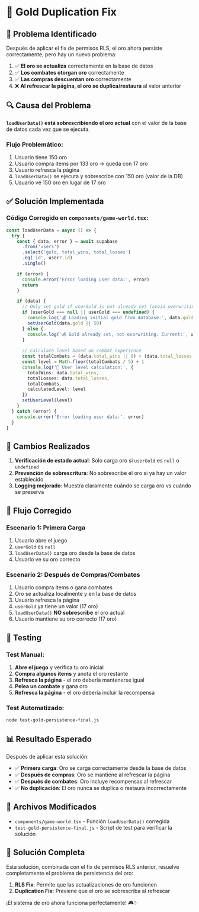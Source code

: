 # 🔧 Gold Duplication Fix

## 🚨 **Problema Identificado**

Después de aplicar el fix de permisos RLS, el oro ahora persiste correctamente, pero hay un nuevo problema:

1. ✅ **El oro se actualiza** correctamente en la base de datos
2. ✅ **Los combates otorgan oro** correctamente  
3. ✅ **Las compras descuentan oro** correctamente
4. ❌ **Al refrescar la página, el oro se duplica/restaura** al valor anterior

## 🔍 **Causa del Problema**

**`loadUserData()` está sobrescribiendo el oro actual** con el valor de la base de datos cada vez que se ejecuta.

### **Flujo Problemático:**
1. Usuario tiene 150 oro
2. Usuario compra items por 133 oro → queda con 17 oro
3. Usuario refresca la página
4. `loadUserData()` se ejecuta y sobrescribe con 150 oro (valor de la DB)
5. Usuario ve 150 oro en lugar de 17 oro

## ✅ **Solución Implementada**

### **Código Corregido en `components/game-world.tsx`:**

```typescript
const loadUserData = async () => {
  try {
    const { data, error } = await supabase
      .from('users')
      .select('gold, total_wins, total_losses')
      .eq('id', user?.id)
      .single()

    if (error) {
      console.error('Error loading user data:', error)
      return
    }

    if (data) {
      // Only set gold if userGold is not already set (avoid overwriting current gold)
      if (userGold === null || userGold === undefined) {
        console.log('💰 Loading initial gold from database:', data.gold || 50)
        setUserGold(data.gold || 50)
      } else {
        console.log('💰 Gold already set, not overwriting. Current:', userGold, 'DB:', data.gold)
      }
      
      // Calculate level based on combat experience
      const totalCombats = (data.total_wins || 0) + (data.total_losses || 0)
      const level = Math.floor(totalCombats / 5) + 1
      console.log('👤 User level calculation:', {
        totalWins: data.total_wins,
        totalLosses: data.total_losses,
        totalCombats,
        calculatedLevel: level
      })
      setUserLevel(level)
    }
  } catch (error) {
    console.error('Error loading user data:', error)
  }
}
```

## 🎯 **Cambios Realizados**

1. **Verificación de estado actual**: Solo carga oro si `userGold` es `null` o `undefined`
2. **Prevención de sobrescritura**: No sobrescribe el oro si ya hay un valor establecido
3. **Logging mejorado**: Muestra claramente cuándo se carga oro vs cuándo se preserva

## 🧪 **Flujo Corregido**

### **Escenario 1: Primera Carga**
1. Usuario abre el juego
2. `userGold` es `null`
3. `loadUserData()` carga oro desde la base de datos
4. Usuario ve su oro correcto

### **Escenario 2: Después de Compras/Combates**
1. Usuario compra items o gana combates
2. Oro se actualiza localmente y en la base de datos
3. Usuario refresca la página
4. `userGold` ya tiene un valor (17 oro)
5. `loadUserData()` **NO sobrescribe** el oro actual
6. Usuario mantiene su oro correcto (17 oro)

## 🚀 **Testing**

### **Test Manual:**
1. **Abre el juego** y verifica tu oro inicial
2. **Compra algunos items** y anota el oro restante
3. **Refresca la página** - el oro debería mantenerse igual
4. **Pelea un combate** y gana oro
5. **Refresca la página** - el oro debería incluir la recompensa

### **Test Automatizado:**
```bash
node test-gold-persistence-final.js
```

## 📊 **Resultado Esperado**

Después de aplicar esta solución:

- ✅ **Primera carga**: Oro se carga correctamente desde la base de datos
- ✅ **Después de compras**: Oro se mantiene al refrescar la página
- ✅ **Después de combates**: Oro incluye recompensas al refrescar
- ✅ **No duplicación**: El oro nunca se duplica o restaura incorrectamente

## 🔧 **Archivos Modificados**

- `components/game-world.tsx` - Función `loadUserData()` corregida
- `test-gold-persistence-final.js` - Script de test para verificar la solución

## 🎉 **Solución Completa**

Esta solución, combinada con el fix de permisos RLS anterior, resuelve completamente el problema de persistencia del oro:

1. **RLS Fix**: Permite que las actualizaciones de oro funcionen
2. **Duplication Fix**: Previene que el oro se sobrescriba al refrescar

¡El sistema de oro ahora funciona perfectamente! 🎮✨
